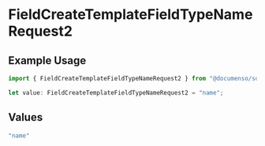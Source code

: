 # FieldCreateTemplateFieldTypeNameRequest2

## Example Usage

```typescript
import { FieldCreateTemplateFieldTypeNameRequest2 } from "@documenso/sdk-typescript/models/operations";

let value: FieldCreateTemplateFieldTypeNameRequest2 = "name";
```

## Values

```typescript
"name"
```